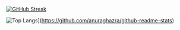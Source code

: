 [![GitHub Streak](https://streak-stats.demolab.com?user=roger-ui&theme=dracula&date_format=M%20j%5B%2C%20Y%5D&background=45%2C01000E%2C50254B)](https://git.io/streak-stats)

![Top Langs](https://github-readme-stats.vercel.app/api/top-langs/?username=roger-ui&theme=dracula)](https://github.com/anuraghazra/github-readme-stats)
